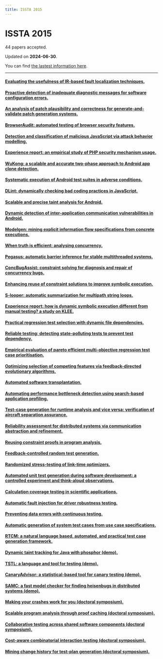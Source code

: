 ```yaml
---
title: ISSTA 2015
---
```


# ISSTA 2015

44 papers accepted.

Updated on **2024-06-30**.



You can find [the lastest information here](https://dblp.org/db/conf/issta/issta2015.html).

---

#### [Evaluating the usefulness of IR-based fault localization techniques.](https://doi.org/10.1145/2771783.2771797)

#### [Proactive detection of inadequate diagnostic messages for software configuration errors.](https://doi.org/10.1145/2771783.2771817)

#### [An analysis of patch plausibility and correctness for generate-and-validate patch generation systems.](https://doi.org/10.1145/2771783.2771791)

#### [BrowserAudit: automated testing of browser security features.](https://doi.org/10.1145/2771783.2771789)

#### [Detection and classification of malicious JavaScript via attack behavior modelling.](https://doi.org/10.1145/2771783.2771814)

#### [Experience report: an empirical study of PHP security mechanism usage.](https://doi.org/10.1145/2771783.2771787)

#### [WuKong: a scalable and accurate two-phase approach to Android app clone detection.](https://doi.org/10.1145/2771783.2771795)

#### [Systematic execution of Android test suites in adverse conditions.](https://doi.org/10.1145/2771783.2771786)

#### [DLint: dynamically checking bad coding practices in JavaScript.](https://doi.org/10.1145/2771783.2771809)

#### [Scalable and precise taint analysis for Android.](https://doi.org/10.1145/2771783.2771803)

#### [Dynamic detection of inter-application communication vulnerabilities in Android.](https://doi.org/10.1145/2771783.2771800)

#### [Modelgen: mining explicit information flow specifications from concrete executions.](https://doi.org/10.1145/2771783.2771810)

#### [When truth is efficient: analysing concurrency.](https://doi.org/10.1145/2771783.2771790)

#### [Pegasus: automatic barrier inference for stable multithreaded systems.](https://doi.org/10.1145/2771783.2771813)

#### [ConcBugAssist: constraint solving for diagnosis and repair of concurrency bugs.](https://doi.org/10.1145/2771783.2771798)

#### [Enhancing reuse of constraint solutions to improve symbolic execution.](https://doi.org/10.1145/2771783.2771806)

#### [S-looper: automatic summarization for multipath string loops.](https://doi.org/10.1145/2771783.2771815)

#### [Experience report: how is dynamic symbolic execution different from manual testing? a study on KLEE.](https://doi.org/10.1145/2771783.2771818)

#### [Practical regression test selection with dynamic file dependencies.](https://doi.org/10.1145/2771783.2771784)

#### [Reliable testing: detecting state-polluting tests to prevent test dependency.](https://doi.org/10.1145/2771783.2771793)

#### [Empirical evaluation of pareto efficient multi-objective regression test case prioritisation.](https://doi.org/10.1145/2771783.2771788)

#### [Optimizing selection of competing features via feedback-directed evolutionary algorithms.](https://doi.org/10.1145/2771783.2771808)

#### [Automated software transplantation.](https://doi.org/10.1145/2771783.2771796)

#### [Automating performance bottleneck detection using search-based application profiling.](https://doi.org/10.1145/2771783.2771816)

#### [Test-case generation for runtime analysis and vice versa: verification of aircraft separation assurance.](https://doi.org/10.1145/2771783.2771804)

#### [Reliability assessment for distributed systems via communication abstraction and refinement.](https://doi.org/10.1145/2771783.2771794)

#### [Reusing constraint proofs in program analysis.](https://doi.org/10.1145/2771783.2771802)

#### [Feedback-controlled random test generation.](https://doi.org/10.1145/2771783.2771805)

#### [Randomized stress-testing of link-time optimizers.](https://doi.org/10.1145/2771783.2771785)

#### [Automated unit test generation during software development: a controlled experiment and think-aloud observations.](https://doi.org/10.1145/2771783.2771801)

#### [Calculation coverage testing in scientific applications.](https://doi.org/10.1145/2771783.2771807)

#### [Automatic fault injection for driver robustness testing.](https://doi.org/10.1145/2771783.2771811)

#### [Preventing data errors with continuous testing.](https://doi.org/10.1145/2771783.2771792)

#### [Automatic generation of system test cases from use case specifications.](https://doi.org/10.1145/2771783.2771812)

#### [RTCM: a natural language based, automated, and practical test case generation framework.](https://doi.org/10.1145/2771783.2771799)

#### [Dynamic taint tracking for Java with phosphor (demo).](https://doi.org/10.1145/2771783.2784768)

#### [TSTL: a language and tool for testing (demo).](https://doi.org/10.1145/2771783.2784769)

#### [CanaryAdvisor: a statistical-based tool for canary testing (demo).](https://doi.org/10.1145/2771783.2784770)

#### [SAMC: a fast model checker for finding heisenbugs in distributed systems (demo).](https://doi.org/10.1145/2771783.2784771)

#### [Making your crashes work for you (doctoral symposium).](https://doi.org/10.1145/2771783.2784772)

#### [Scalable program analysis through proof caching (doctoral symposium).](https://doi.org/10.1145/2771783.2784773)

#### [Collaborative testing across shared software components (doctoral symposium).](https://doi.org/10.1145/2771783.2784774)

#### [Cost-aware combinatorial interaction testing (doctoral symposium).](https://doi.org/10.1145/2771783.2784775)

#### [Mining change history for test-plan generation (doctoral symposium).](https://doi.org/10.1145/2771783.2784776)


